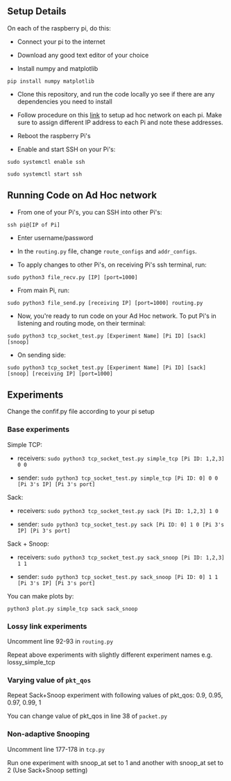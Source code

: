 ## Setup Details

On each of the raspberry pi, do this:

- Connect your pi to the internet

- Download any good text editor of your choice

- Install numpy and matplotlib

`pip install numpy matplotlib`

- Clone this repository, and run the code locally yo see if there are any dependencies you need to install

- Follow procedure on this [link](https://raspberrypi.stackexchange.com/questions/49660/ad-hoc-setup-in-rpi-3) to setup ad hoc network on each pi. Make sure to assign different IP address to each Pi and note these addresses.

- Reboot the raspberry Pi's

- Enable and start SSH on your Pi's:

`sudo systemctl enable ssh`

`sudo systemctl start ssh`

## Running Code on Ad Hoc network

- From one of your Pi's, you can SSH into other Pi's:

`ssh pi@[IP of Pi]`

- Enter username/password

- In the `routing.py` file, change `route_configs` and `addr_configs`.

- To apply changes to other Pi's, on receiving Pi's ssh terminal, run:

`sudo python3 file_recv.py [IP] [port=1000]`

- From main Pi, run:

`sudo python3 file_send.py [receiving IP] [port=1000] routing.py`

- Now, you're ready to run code on your Ad Hoc network. To put Pi's in listening and routing mode, on their terminal:

`sudo python3 tcp_socket_test.py [Experiment Name] [Pi ID] [sack] [snoop]`

- On sending side:

`sudo python3 tcp_socket_test.py [Experiment Name] [Pi ID] [sack] [snoop] [receiving IP] [port=1000]`


## Experiments

Change the confif.py file according to your pi setup

### Base experiments

Simple TCP:

- receivers: `sudo python3 tcp_socket_test.py simple_tcp [Pi ID: 1,2,3] 0 0`

- sender: `sudo python3 tcp_socket_test.py simple_tcp [Pi ID: 0] 0 0 [Pi 3's IP] [Pi 3's port]`

Sack:

- receivers: `sudo python3 tcp_socket_test.py sack [Pi ID: 1,2,3] 1 0`

- sender: `sudo python3 tcp_socket_test.py sack [Pi ID: 0] 1 0 [Pi 3's IP] [Pi 3's port]`

Sack + Snoop:

- receivers: `sudo python3 tcp_socket_test.py sack_snoop [Pi ID: 1,2,3] 1 1`

- sender: `sudo python3 tcp_socket_test.py sack_snoop [Pi ID: 0] 1 1 [Pi 3's IP] [Pi 3's port]`

You can make plots by:

`python3 plot.py simple_tcp sack sack_snoop`

### Lossy link experiments

Uncomment line 92-93 in `routing.py`

Repeat above experiments with slightly different experiment names e.g. lossy_simple_tcp

### Varying value of `pkt_qos`

Repeat Sack+Snoop experiment with following values of pkt_qos: 0.9, 0.95, 0.97, 0.99, 1

You can change value of pkt_qos in line 38 of `packet.py`

### Non-adaptive Snooping

Uncomment line 177-178 in `tcp.py`

Run one experiment with snoop_at set to 1 and another with snoop_at set to 2 (Use Sack+Snoop setting)